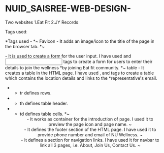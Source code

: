 # NUID_SAISREE-WEB-DESIGN-

Two websites 
1.Eat Fit
2.JY Records


Tags used:

*Tags used - 
*~ Favicon - It adds an image/icon to the title of the page in the browser tab.
*~ <form> - It is used to create a form for the user input. I have used <label> and <input> tags to create a form for users to enter their details to join the wellness *by joining Eat fit community.
*~ table - It creates a table in the HTML page. I have used <tr>, <th> and <td> tags to create a table which contains the location details and links to the *representative's email.
*	- tr defines rows.
*	- th defines table header.
*	- td defines table cells.
*~ <header> - It works as container for the introduction of page. I used it to preview the page icon and page name. 
~ <footer> - It defines the footer section of the HTML page. I have used it to provide phone number and email of NU Wellness.
~ <nav> - It defines a section for navigation links. I have used it for navbar to link all 3 pages, i.e. About, Join Us, Contact Us.
~ <style> - It is used to define the required css of the elements in the HTML page.
~ <img> - It is used to link an image to the HTML page. I have used .gif and .jpg for images and background-image.
~ <a> - Hyperlink - Used to define a hyperlink. the 'href' attribute in <a> is used to indicate the link's destination. I have used it,
	- in the navbar to link all 3 pages.
	- in table to link to the representative's email from the default mail app.
~ <button> - It defines a button. I have used it in main page at the bottom to link the button to the JOIN US HTML page.
~ <br> - It is used to break the line and move to the next line.
